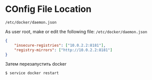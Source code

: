 # COnfig File Location
```
/etc/docker/daemon.json
```
As user root, make or edit the following file: `/etc/docker/daemon.json`
```json
{
    "insecure-registries": ["10.0.2.2:8181"],
    "registry-mirrors": ["http://10.0.2.2:8181"]
}
```
Затем перезапустить docker
```shell
$ service docker restart
```
